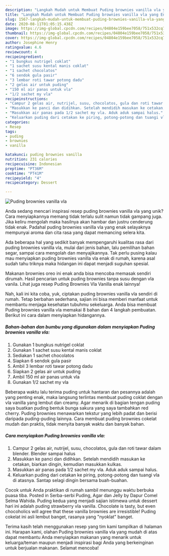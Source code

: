 ```yaml
---
description: "Langkah Mudah untuk Membuat Puding brownies vanilla vla yang Enak Banget"
title: "Langkah Mudah untuk Membuat Puding brownies vanilla vla yang Enak Banget"
slug: 1567-langkah-mudah-untuk-membuat-puding-brownies-vanilla-vla-yang-enak-banget
date: 2020-08-11T01:05:15.438Z
image: https://img-global.cpcdn.com/recipes/04804e159bee7058/751x532cq70/puding-brownies-vanilla-vla-foto-resep-utama.jpg
thumbnail: https://img-global.cpcdn.com/recipes/04804e159bee7058/751x532cq70/puding-brownies-vanilla-vla-foto-resep-utama.jpg
cover: https://img-global.cpcdn.com/recipes/04804e159bee7058/751x532cq70/puding-brownies-vanilla-vla-foto-resep-utama.jpg
author: Josephine Henry
ratingvalue: 4.6
reviewcount: 4
recipeingredient:
- "1 bungkus nutrigel coklat"
- "1 sachet susu kental manis coklat"
- "1 sachet chocolatos"
- "6 sendok gula pasir"
- "3 lembar roti tawar potong dadu"
- "2 gelas air untuk puding"
- "150 ml air panas untuk vla"
- "1/2 sachet my vla"
recipeinstructions:
- "Campur 2 gelas air, nutrijel, susu, chocolatos, gula dan roti tawar dalam blender. Blender sampai halus"
- "Masukkan ke panci dan didihkan. Setelah mendidih masukan ke cetakan, biarkan dingin, kemudian masukkan kulkas."
- "Masukkan air panas pada 1/2 sachet my vla. Aduk aduk sampai halus."
- "Keluarkan puding dari cetakan ke piring, potong-potong dan tuangi vla di atasnya. Santap selagi dingin bersama buah-buahan."
categories:
- Resep
tags:
- puding
- brownies
- vanilla

katakunci: puding brownies vanilla 
nutrition: 231 calories
recipecuisine: Indonesian
preptime: "PT36M"
cooktime: "PT41M"
recipeyield: "4"
recipecategory: Dessert

---
```



![Puding brownies vanilla vla](https://img-global.cpcdn.com/recipes/04804e159bee7058/751x532cq70/puding-brownies-vanilla-vla-foto-resep-utama.jpg)

Anda sedang mencari inspirasi resep puding brownies vanilla vla yang unik? Cara menyiapkannya memang tidak terlalu sulit namun tidak gampang juga. Jika keliru mengolah maka hasilnya akan hambar dan justru cenderung tidak enak. Padahal puding brownies vanilla vla yang enak selayaknya mempunyai aroma dan cita rasa yang dapat memancing selera kita.

Ada beberapa hal yang sedikit banyak mempengaruhi kualitas rasa dari puding brownies vanilla vla, mulai dari jenis bahan, lalu pemilihan bahan segar, sampai cara mengolah dan menyajikannya. Tak perlu pusing kalau mau menyiapkan puding brownies vanilla vla enak di rumah, karena asal sudah tahu triknya maka hidangan ini dapat menjadi suguhan spesial.

Makanan brownies oreo ini enak anda bisa mencoba memasak sendiri dirumah. Hasil pencarian untuk puding brownies tanpa susu dengan vla vanila. Lihat juga resep Puding Brownies Vla Vanilla enak lainnya!


Nah, kali ini kita coba, yuk, ciptakan puding brownies vanilla vla sendiri di rumah. Tetap berbahan sederhana, sajian ini bisa memberi manfaat untuk membantu menjaga kesehatan tubuhmu sekeluarga. Anda bisa membuat Puding brownies vanilla vla memakai 8 bahan dan 4 langkah pembuatan. Berikut ini cara dalam menyiapkan hidangannya.

<!--inarticleads1-->

##### Bahan-bahan dan bumbu yang digunakan dalam menyiapkan Puding brownies vanilla vla:

1. Gunakan 1 bungkus nutrigel coklat
1. Gunakan 1 sachet susu kental manis coklat
1. Sediakan 1 sachet chocolatos
1. Siapkan 6 sendok gula pasir
1. Ambil 3 lembar roti tawar potong dadu
1. Siapkan 2 gelas air untuk puding
1. Ambil 150 ml air panas untuk vla
1. Gunakan 1/2 sachet my vla


Beberapa waktu lalu terima puding untuk hantaran dan pesannya adalah yang penting enak, maka langsung terlintas membuat puding coklat dengan vla vanilla yang lembut dan creamy. Agar menarik di bagian tengan puding saya buatkan puding bentuk bunga sakura yang saya tambahkan red cherry. Puding brownies menawarkan tekstur yang lebih padat dan berisi daripada puding-puding lainnya. Cara membuat puding brownies cokelat mudah dan praktis, tidak menyita banyak waktu dan banyak bahan. 

<!--inarticleads2-->

##### Cara menyiapkan Puding brownies vanilla vla:

1. Campur 2 gelas air, nutrijel, susu, chocolatos, gula dan roti tawar dalam blender. Blender sampai halus
1. Masukkan ke panci dan didihkan. Setelah mendidih masukan ke cetakan, biarkan dingin, kemudian masukkan kulkas.
1. Masukkan air panas pada 1/2 sachet my vla. Aduk aduk sampai halus.
1. Keluarkan puding dari cetakan ke piring, potong-potong dan tuangi vla di atasnya. Santap selagi dingin bersama buah-buahan.


Cocok untuk Anda praktikan di rumah sambil menunggu waktu berbuka puasa tiba. Posted in Serba-serbi Puding, Agar dan Jelly by Dapur Comel Selma Wahida. Puding kedua yang menjadi sajian istimewa untuk dessert hari ini adalah puding strawberry vla vanilla. Chocolate is tasty, but even chocoholics will agree that these vanilla brownies are irresistible! Puding cokelat ini asli lembut banget, rasanya yang &#34;nyoklat&#34; banget. 

Terima kasih telah menggunakan resep yang tim kami tampilkan di halaman ini. Harapan kami, olahan Puding brownies vanilla vla yang mudah di atas dapat membantu Anda menyiapkan makanan yang menarik untuk keluarga/teman maupun menjadi inspirasi bagi Anda yang berkeinginan untuk berjualan makanan. Selamat mencoba!
